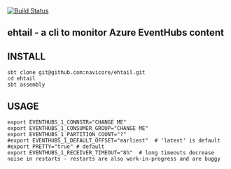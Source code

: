 [![Build Status](https://travis-ci.org/navicore/ehtail.svg?branch=master)](https://travis-ci.org/navicore/ehtail)

ehtail - a cli to monitor Azure EventHubs content
-----

## INSTALL

```console
sbt clone git@github.com:navicore/ehtail.git
cd ehtail
sbt assembly
```


## USAGE

```console
export EVENTHUBS_1_CONNSTR="CHANGE ME"
export EVENTHUBS_1_CONSUMER_GROUP="CHANGE ME"
export EVENTHUBS_1_PARTITION_COUNT="?"
#export EVENTHUBS_1_DEFAULT_OFFSET="earliest"  # 'latest' is default
#export PRETTY="true" # default
export EVENTHUBS_1_RECEIVER_TIMEOUT="8h"  # long timeouts decrease noise in restarts - restarts are also work-in-progress and are buggy
```

